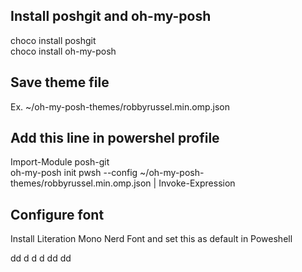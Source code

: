 ## Install poshgit and oh-my-posh
choco install poshgit  
choco install oh-my-posh

## Save theme file
Ex. ~/oh-my-posh-themes/robbyrussel.min.omp.json

## Add this line in powershel profile
Import-Module posh-git  
oh-my-posh init pwsh --config ~/oh-my-posh-themes/robbyrussel.min.omp.json | Invoke-Expression

## Configure font
Install Literation Mono Nerd Font and set this as default in Poweshell


dd
d
d
d
dd dd